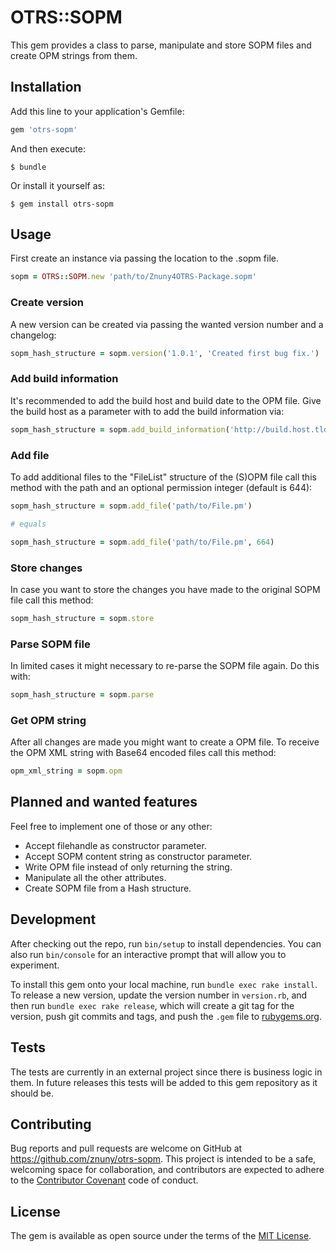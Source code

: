 # OTRS::SOPM

This gem provides a class to parse, manipulate and store SOPM files and create OPM strings from them.

## Installation

Add this line to your application's Gemfile:

```ruby
gem 'otrs-sopm'
```

And then execute:

    $ bundle

Or install it yourself as:

    $ gem install otrs-sopm

## Usage

First create an instance via passing the location to the .sopm file.

```ruby
sopm = OTRS::SOPM.new 'path/to/Znuny4OTRS-Package.sopm'
```

### Create version

A new version can be created via passing the wanted version number and a changelog:

```ruby
sopm_hash_structure = sopm.version('1.0.1', 'Created first bug fix.')
```

### Add build information

It's recommended to add the build host and build date to the OPM file. Give the build host as a parameter with to add the build information via:

```ruby
sopm_hash_structure = sopm.add_build_information('http://build.host.tld')
```

### Add file

To add additional files to the "FileList" structure of the (S)OPM file call this method with the path and an optional permission integer (default is 644):

```ruby
sopm_hash_structure = sopm.add_file('path/to/File.pm')

# equals

sopm_hash_structure = sopm.add_file('path/to/File.pm', 664)
```

### Store changes

In case you want to store the changes you have made to the original SOPM file call this method:

```ruby
sopm_hash_structure = sopm.store
```

### Parse SOPM file

In limited cases it might necessary to re-parse the SOPM file again. Do this with:

```ruby
sopm_hash_structure = sopm.parse
```

### Get OPM string

After all changes are made you might want to create a OPM file. To receive the OPM XML string with Base64 encoded files call this method:

```ruby
opm_xml_string = sopm.opm
```

## Planned and wanted features

Feel free to implement one of those or any other:

* Accept filehandle as constructor parameter.
* Accept SOPM content string as constructor parameter.
* Write OPM file instead of only returning the string.
* Manipulate all the other attributes.
* Create SOPM file from a Hash structure.

## Development

After checking out the repo, run `bin/setup` to install dependencies. You can also run `bin/console` for an interactive prompt that will allow you to experiment.

To install this gem onto your local machine, run `bundle exec rake install`. To release a new version, update the version number in `version.rb`, and then run `bundle exec rake release`, which will create a git tag for the version, push git commits and tags, and push the `.gem` file to [rubygems.org](https://rubygems.org).

## Tests

The tests are currently in an external project since there is business logic in them. In future releases this tests will be added to this gem repository as it should be.

## Contributing

Bug reports and pull requests are welcome on GitHub at https://github.com/znuny/otrs-sopm. This project is intended to be a safe, welcoming space for collaboration, and contributors are expected to adhere to the [Contributor Covenant](http://contributor-covenant.org) code of conduct.

## License

The gem is available as open source under the terms of the [MIT License](http://opensource.org/licenses/MIT).
